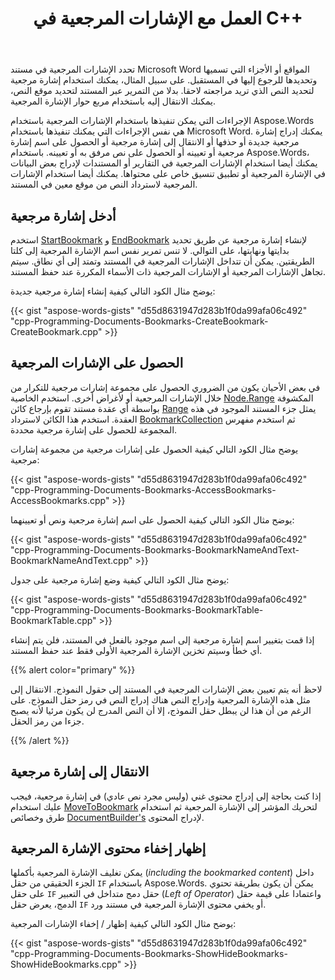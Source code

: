 ﻿---
title: العمل مع الإشارات المرجعية في C++
second_title: Aspose.Words ل C++
articleTitle: العمل مع الإشارات المرجعية
linktitle: العمل مع الإشارات المرجعية
description: "فهم المفاهيم المرجعية وكيف المرجعية يمكن استخدامها في البرنامج باستخدام C++."
type: docs
weight: 180
url: /ar/cpp/working-with-bookmarks/
---

تحدد الإشارات المرجعية في مستند Microsoft Word المواقع أو الأجزاء التي تسميها وتحديدها للرجوع إليها في المستقبل. على سبيل المثال، يمكنك استخدام إشارة مرجعية لتحديد النص الذي تريد مراجعته لاحقا. بدلا من التمرير عبر المستند لتحديد موقع النص، يمكنك الانتقال إليه باستخدام مربع حوار الإشارة المرجعية.

الإجراءات التي يمكن تنفيذها باستخدام الإشارات المرجعية باستخدام Aspose.Words هي نفس الإجراءات التي يمكنك تنفيذها باستخدام Microsoft Word. يمكنك إدراج إشارة مرجعية جديدة أو حذفها أو الانتقال إلى إشارة مرجعية أو الحصول على اسم إشارة مرجعية أو تعيينه أو الحصول على نص مرفق به أو تعيينه. باستخدام Aspose.Words، يمكنك أيضا استخدام الإشارات المرجعية في التقارير أو المستندات لإدراج بعض البيانات في الإشارة المرجعية أو تطبيق تنسيق خاص على محتواها. يمكنك أيضا استخدام الإشارات المرجعية لاسترداد النص من موقع معين في المستند.

## أدخل إشارة مرجعية

استخدم [StartBookmark](https://reference.aspose.com/words/cpp/aspose.words/documentbuilder/startbookmark/) و [EndBookmark](https://reference.aspose.com/words/cpp/aspose.words/documentbuilder/endbookmark/) لإنشاء إشارة مرجعية عن طريق تحديد بدايتها ونهايتها، على التوالي. لا تنس تمرير نفس اسم الإشارة المرجعية إلى كلتا الطريقتين. يمكن أن تتداخل الإشارات المرجعية في المستند وتمتد إلى أي نطاق. سيتم تجاهل الإشارات المرجعية أو الإشارات المرجعية ذات الأسماء المكررة عند حفظ المستند.

يوضح مثال الكود التالي كيفية إنشاء إشارة مرجعية جديدة:

{{< gist "aspose-words-gists" "d55d8631947d283b1f0da99afa06c492" "cpp-Programming-Documents-Bookmarks-CreateBookmark-CreateBookmark.cpp" >}}

## الحصول على الإشارات المرجعية

في بعض الأحيان يكون من الضروري الحصول على مجموعة إشارات مرجعية للتكرار من خلال الإشارات المرجعية أو لأغراض أخرى. استخدم الخاصية [Node.Range](https://reference.aspose.com/words/cpp/aspose.words/node/get_range/) المكشوفة بواسطة أي عقدة مستند تقوم بإرجاع كائن [Range](https://reference.aspose.com/words/cpp/aspose.words/range/) يمثل جزء المستند الموجود في هذه العقدة. استخدم هذا الكائن لاسترداد [BookmarkCollection](https://reference.aspose.com/words/cpp/aspose.words/bookmarkcollection/) ثم استخدم مفهرس المجموعة للحصول على إشارة مرجعية محددة.

يوضح مثال الكود التالي كيفية الحصول على إشارات مرجعية من مجموعة إشارات مرجعية:

{{< gist "aspose-words-gists" "d55d8631947d283b1f0da99afa06c492" "cpp-Programming-Documents-Bookmarks-AccessBookmarks-AccessBookmarks.cpp" >}}

يوضح مثال الكود التالي كيفية الحصول على اسم إشارة مرجعية ونص أو تعيينهما:

{{< gist "aspose-words-gists" "d55d8631947d283b1f0da99afa06c492" "cpp-Programming-Documents-Bookmarks-BookmarkNameAndText-BookmarkNameAndText.cpp" >}}

يوضح مثال الكود التالي كيفية وضع إشارة مرجعية على جدول:

{{< gist "aspose-words-gists" "d55d8631947d283b1f0da99afa06c492" "cpp-Programming-Documents-Bookmarks-BookmarkTable-BookmarkTable.cpp" >}}

إذا قمت بتغيير اسم إشارة مرجعية إلى اسم موجود بالفعل في المستند، فلن يتم إنشاء أي خطأ وسيتم تخزين الإشارة المرجعية الأولى فقط عند حفظ المستند.

{{% alert color="primary" %}}

لاحظ أنه يتم تعيين بعض الإشارات المرجعية في المستند إلى حقول النموذج. الانتقال إلى مثل هذه الإشارة المرجعية وإدراج النص هناك إدراج النص في رمز حقل النموذج. على الرغم من أن هذا لن يبطل حقل النموذج، إلا أن النص المدرج لن يكون مرئيا لأنه يصبح جزءا من رمز الحقل.

{{% /alert %}}

## الانتقال إلى إشارة مرجعية

إذا كنت بحاجة إلى إدراج محتوى غني (وليس مجرد نص عادي) في إشارة مرجعية، فيجب عليك استخدام [MoveToBookmark](https://reference.aspose.com/words/cpp/aspose.words/documentbuilder/movetobookmark/) لتحريك المؤشر إلى الإشارة المرجعية ثم استخدام طرق وخصائص [DocumentBuilder's](https://reference.aspose.com/words/cpp/aspose.words/documentbuilder/) لإدراج المحتوى.

## إظهار إخفاء محتوى الإشارة المرجعية

يمكن تغليف الإشارة المرجعية بأكملها (*including the bookmarked content*) داخل الجزء الحقيقي من حقل `IF` باستخدام Aspose.Words. يمكن أن يكون بطريقة تحتوي على حقل `IF` حقل دمج متداخل في التعبير (*Left of Operator*) واعتمادا على قيمة حقل الدمج، يعرض حقل `IF` أو يخفي محتوى الإشارة المرجعية في مستند ورد.

يوضح مثال الكود التالي كيفية إظهار / إخفاء الإشارات المرجعية:

{{< gist "aspose-words-gists" "d55d8631947d283b1f0da99afa06c492" "cpp-Programming-Documents-Bookmarks-ShowHideBookmarks-ShowHideBookmarks.cpp" >}}
